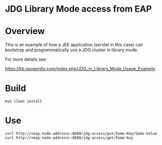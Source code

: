 # JDG Library Mode access from EAP

# Overview

This is an example of how a JEE application (servlet in this case) can bootstrap and 
programmatically use a JDG cluster in library mode.
 
For more details see:

https://kb.novaordis.com/index.php/JDG_in_Library_Mode_Usage_Example

# Build

```
mvn clean install
```

# Use

````
curl http://<eap-node-address>:8080/jdg-access/put/Some-Key/Some-Value
curl http://<eap-node-address>:8080/jdg-access/get/Some-Key
````
